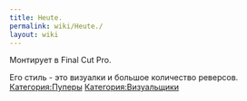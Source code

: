 ```yaml
---
title: Heute.
permalink: wiki/Heute./
layout: wiki
---
```


Монтирует в Final Cut Pro.

Его стиль - это визуалки и большое количество реверсов.
[Категория:Пуперы](Категория:Пуперы "wikilink")
[Категория:Визуальщики](Категория:Визуальщики "wikilink")
